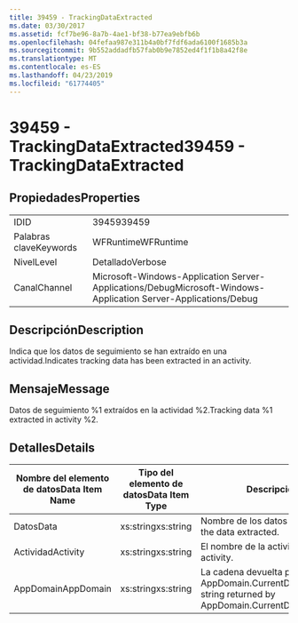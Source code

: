 ```yaml
---
title: 39459 - TrackingDataExtracted
ms.date: 03/30/2017
ms.assetid: fcf7be96-8a7b-4ae1-bf38-b77ea9ebfb6b
ms.openlocfilehash: 04fefaa987e311b4a0bf7fdf6ada6100f1685b3a
ms.sourcegitcommit: 9b552addadfb57fab0b9e7852ed4f1f1b8a42f8e
ms.translationtype: MT
ms.contentlocale: es-ES
ms.lasthandoff: 04/23/2019
ms.locfileid: "61774405"
---
```

# <a name="39459---trackingdataextracted"></a><span data-ttu-id="79a00-102">39459 - TrackingDataExtracted</span><span class="sxs-lookup"><span data-stu-id="79a00-102">39459 - TrackingDataExtracted</span></span>
## <a name="properties"></a><span data-ttu-id="79a00-103">Propiedades</span><span class="sxs-lookup"><span data-stu-id="79a00-103">Properties</span></span>  
  
|||  
|-|-|  
|<span data-ttu-id="79a00-104">ID</span><span class="sxs-lookup"><span data-stu-id="79a00-104">ID</span></span>|<span data-ttu-id="79a00-105">39459</span><span class="sxs-lookup"><span data-stu-id="79a00-105">39459</span></span>|  
|<span data-ttu-id="79a00-106">Palabras clave</span><span class="sxs-lookup"><span data-stu-id="79a00-106">Keywords</span></span>|<span data-ttu-id="79a00-107">WFRuntime</span><span class="sxs-lookup"><span data-stu-id="79a00-107">WFRuntime</span></span>|  
|<span data-ttu-id="79a00-108">Nivel</span><span class="sxs-lookup"><span data-stu-id="79a00-108">Level</span></span>|<span data-ttu-id="79a00-109">Detallado</span><span class="sxs-lookup"><span data-stu-id="79a00-109">Verbose</span></span>|  
|<span data-ttu-id="79a00-110">Canal</span><span class="sxs-lookup"><span data-stu-id="79a00-110">Channel</span></span>|<span data-ttu-id="79a00-111">Microsoft-Windows-Application Server-Applications/Debug</span><span class="sxs-lookup"><span data-stu-id="79a00-111">Microsoft-Windows-Application Server-Applications/Debug</span></span>|  
  
## <a name="description"></a><span data-ttu-id="79a00-112">Descripción</span><span class="sxs-lookup"><span data-stu-id="79a00-112">Description</span></span>  
 <span data-ttu-id="79a00-113">Indica que los datos de seguimiento se han extraído en una actividad.</span><span class="sxs-lookup"><span data-stu-id="79a00-113">Indicates tracking data has been extracted in an activity.</span></span>  
  
## <a name="message"></a><span data-ttu-id="79a00-114">Mensaje</span><span class="sxs-lookup"><span data-stu-id="79a00-114">Message</span></span>  
 <span data-ttu-id="79a00-115">Datos de seguimiento %1 extraídos en la actividad %2.</span><span class="sxs-lookup"><span data-stu-id="79a00-115">Tracking data %1 extracted in activity %2.</span></span>  
  
## <a name="details"></a><span data-ttu-id="79a00-116">Detalles</span><span class="sxs-lookup"><span data-stu-id="79a00-116">Details</span></span>  
  
|<span data-ttu-id="79a00-117">Nombre del elemento de datos</span><span class="sxs-lookup"><span data-stu-id="79a00-117">Data Item Name</span></span>|<span data-ttu-id="79a00-118">Tipo del elemento de datos</span><span class="sxs-lookup"><span data-stu-id="79a00-118">Data Item Type</span></span>|<span data-ttu-id="79a00-119">Descripción</span><span class="sxs-lookup"><span data-stu-id="79a00-119">Description</span></span>|  
|--------------------|--------------------|-----------------|  
|<span data-ttu-id="79a00-120">Datos</span><span class="sxs-lookup"><span data-stu-id="79a00-120">Data</span></span>|<span data-ttu-id="79a00-121">xs:string</span><span class="sxs-lookup"><span data-stu-id="79a00-121">xs:string</span></span>|<span data-ttu-id="79a00-122">Nombre de los datos extraídos.</span><span class="sxs-lookup"><span data-stu-id="79a00-122">The name of the data extracted.</span></span>|  
|<span data-ttu-id="79a00-123">Actividad</span><span class="sxs-lookup"><span data-stu-id="79a00-123">Activity</span></span>|<span data-ttu-id="79a00-124">xs:string</span><span class="sxs-lookup"><span data-stu-id="79a00-124">xs:string</span></span>|<span data-ttu-id="79a00-125">El nombre de la actividad.</span><span class="sxs-lookup"><span data-stu-id="79a00-125">The name of the activity.</span></span>|  
|<span data-ttu-id="79a00-126">AppDomain</span><span class="sxs-lookup"><span data-stu-id="79a00-126">AppDomain</span></span>|<span data-ttu-id="79a00-127">xs:string</span><span class="sxs-lookup"><span data-stu-id="79a00-127">xs:string</span></span>|<span data-ttu-id="79a00-128">La cadena devuelta por AppDomain.CurrentDomain.FriendlyName.</span><span class="sxs-lookup"><span data-stu-id="79a00-128">The string returned by AppDomain.CurrentDomain.FriendlyName.</span></span>|
